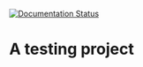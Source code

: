 [![Documentation Status](https://readthedocs.org/projects/example-package-samuelhomberg/badge/?version=latest)](https://example-package-samuelhomberg.readthedocs.io/en/latest/?badge=latest)


# A testing project


